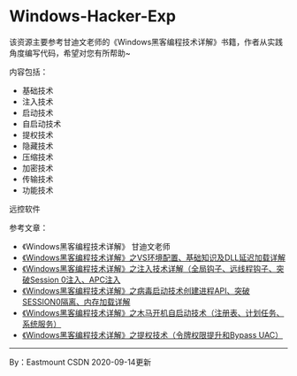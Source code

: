 # Windows-Hacker-Exp

该资源主要参考甘迪文老师的《Windows黑客编程技术详解》书籍，作者从实践角度编写代码，希望对您有所帮助~ 

内容包括：
- 基础技术
- 注入技术
- 启动技术
- 自启动技术
- 提权技术
- 隐藏技术
- 压缩技术
- 加密技术
- 传输技术
- 功能技术

远控软件

参考文章：<br />
- 《Windows黑客编程技术详解》 甘迪文老师 <br />
- [《Windows黑客编程技术详解》之VS环境配置、基础知识及DLL延迟加载详解](https://blog.csdn.net/Eastmount/article/details/106718606)
- [《Windows黑客编程技术详解》之注入技术详解（全局钩子、远线程钩子、突破Session 0注入、APC注入](https://blog.csdn.net/Eastmount/article/details/106929277) 
- [《Windows黑客编程技术详解》之病毒启动技术创建进程API、突破SESSION0隔离、内存加载详解](https://blog.csdn.net/Eastmount/article/details/107578717)
- [《Windows黑客编程技术详解》之木马开机自启动技术（注册表、计划任务、系统服务）](https://blog.csdn.net/Eastmount/article/details/108020041)
- [《Windows黑客编程技术详解》之提权技术（令牌权限提升和Bypass UAC）](https://blog.csdn.net/Eastmount/article/details/108486283#comments_13248460)

---

By：Eastmount CSDN 2020-09-14更新
